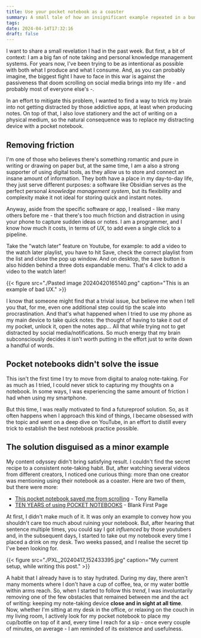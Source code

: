 ```yaml
---
title: Use your pocket notebook as a coaster
summary: A small tale of how an insignificant example repeated in a bunch of YouTube videos made me significantly improve my note-taking habit. Now I carry with me a pocket notebook everywhere I go, and I can take quick notes without any friction.
tags: 
date: 2024-04-14T17:32:16
draft: false
---
```

I want to share a small revelation I had in the past week. But first, a bit of context: I am a big fan of note taking and personal knowledge management systems. For years now, I've been trying to be as intentional as possible with both what I produce and what I consume. And, as you can probably imagine, the biggest fight I have to face in this war is against the passiveness that doom scrolling on social media brings into my life - and probably most of everyone else's -.

In an effort to mitigate this problem, I wanted to find a way to trick my brain into not getting distracted by those addictive apps, at least when producing notes. On top of that, I also love stationery and the act of writing on a physical medium, so the natural consequence was to replace my distracting device with a pocket notebook. 

## Removing friction
I'm one of those who believes there's something romantic and pure in writing or drawing on paper but, at the same time, I am a also a strong supporter of using digital tools, as they allow us to store and connect an insane amount of information. They both have a place in my day-to-day life, they just serve different purposes: a software like Obsidian serves as the perfect personal *knowledge management system*, but its flexibility and complexity make it not ideal for storing quick and instant notes.

Anyway, aside from the specific software or app, I realised - like many others before me - that there's too much friction and distraction in using your phone to capture sudden ideas or notes. I am a programmer, and I know how much it costs, in terms of *UX*, to add even a single click to a pipeline. 

Take the "watch later" feature on Youtube, for example: to add a video to the watch later playlist, you have to hit Save, check the correct playlist from the list and close the pop up window. And on desktop, the save button is also hidden behind a three dots expandable menu. That's 4 click to add a video to the watch later!

{{< figure src="./Pasted image 20240420165140.png"  caption="This is an example of bad UX." >}}

I know that someone might find that a trivial issue, but believe me when I tell you that, for me, even one additional step could tip the scale into procrastination. And that's what happened when I tried to use  my phone as my main device to take quick notes: the thought of having to take it out of my pocket, unlock it, open the notes app... All that while trying not to get distracted by social media/notifications. So much energy that my brain subconsciously decides it isn't worth putting in the effort just to write down a handful of words.

## Pocket notebooks didn't solve the issue
This isn't the first time I try to move from digital to analog note-taking. For as much as I tried, I could never stick to capturing my thoughts on a notebook. In some ways, I was experiencing the same amount of friction I had when using my smartphone.

But this time, I was really motivated to find a futureproof solution. So, as it often happens when I approach this kind of things, I became obsessed with the topic and went on a deep dive on YouTube, in an effort to distill every trick to establish the best notebook practice possible.

## The solution disguised as a minor example
My content odyssey didn't bring satisfying result. I couldn't find the secret recipe to a consistent note-taking habit. But, after watching several videos from different creators,  I noticed one curious thing: more than one creator was mentioning using their notebook as a coaster. Here are two of them, but there were more:
- [This pocket notebook saved me from scrolling](https://youtu.be/GVvAzqBJf6Q?si=9PqHTlnGmpLwTKdT&t=733) - Tony Ramella
- [TEN YEARS of using POCKET NOTEBOOKS](https://youtu.be/BVnJhZIxZu4?si=alX4y15xZIYHvyli&t=606) - Blank First Page

At first, I didn't make much of it.  It was only an example to convey how you shouldn't care too much about ruining your notebook. But, after hearing that sentence multiple times, you could say I got *influenced* by those youtubers and, in the subsequent days, I started to take out my notebook every time I placed a drink on my desk. Two weeks passed, and I realise the secret tip I've been looking for.

{{< figure src="./PXL_20240417_152433395.jpg"  caption="My current setup, while writing this post." >}}

A habit that I already have is to stay hydrated. During my day, there aren't many moments where I don't have a cup of coffee, tea, or my water bottle within arms reach. So, when I started to follow this *trend*, I was involuntarily removing one of the few obstacles that remained between me and the act of writing: keeping my note-taking device **close and in sight at all time**. Now, whether I'm sitting at my desk in the office, or relaxing on the couch in my living room, I actively look for my pocket notebook to place my cup/bottle on top of it and, every time I reach for a sip - once every couple of minutes, on average -  I am reminded of its existence and usefulness.